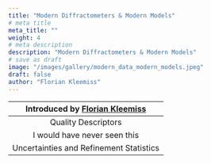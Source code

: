 ```yaml
---
title: "Modern Diffractometers & Modern Models"
# meta title
meta_title: ""
weight: 4
# meta description
description: "Modern Diffractometers & Modern Models"
# save as draft
image: "/images/gallery/modern_data_modern_models.jpeg"
draft: false
author: "Florian Kleemiss"
---
```


|Introduced by [Florian Kleemiss](/authors/florian-kleemiss)|
|:---:
|Quality Descriptors|
|I would have never seen this|
|Uncertainties and Refinement Statistics|